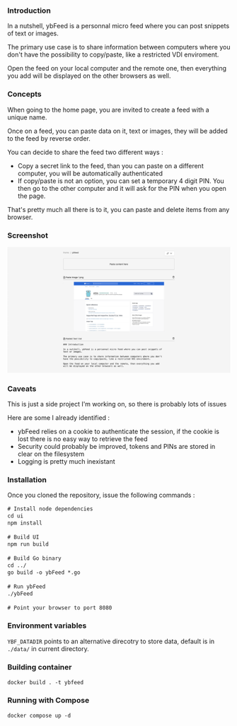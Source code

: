 ### Introduction

In a nutshell, ybFeed is a personnal micro feed where you can post snippets of 
text or images.

The primary use case is to share information between computers where you don't
have the possibility to copy/paste, like a restricted VDI enviroment.

Open the feed on your local computer and the remote one, then everything you add
will be displayed on the other browsers as well.

### Concepts

When going to the home page, you are invited to create a feed with a unique
name.

Once on a feed, you can paste data on it, text or images, they will be added
to the feed by reverse order.

You can decide to share the feed two different ways :

- Copy a secret link to the feed, than you can paste on a different computer,
you will be automatically authenticated
- If copy/paste is not an option, you can set a temporary 4 digit PIN. You then
go to the other computer and it will ask for the PIN when you open the page.

That's pretty much all there is to it, you can paste and delete items from any
browser.

### Screenshot

![Screenshot](screenshot.png)

### Caveats

This is just a side project I'm working on, so there is probably lots of issues

Here are some I already identified :

- ybFeed relies on a cookie to authenticate the session, if the cookie is lost
there is no easy way to retrieve the feed
- Security could probably be improved, tokens and PINs are stored in clear on
the filesystem
- Logging is pretty much inexistant

### Installation

Once you cloned the repository, issue the following commands :
```
# Install node dependencies
cd ui
npm install

# Build UI
npm run build

# Build Go binary
cd ../
go build -o ybFeed *.go

# Run ybFeed
./ybFeed

# Point your browser to port 8080
```

### Environment variables
`YBF_DATADIR` points to an alternative direcotry to store data, default is in
`./data/` in current directory.

### Building container

```
docker build . -t ybfeed
```

### Running with Compose

```
docker compose up -d
```
